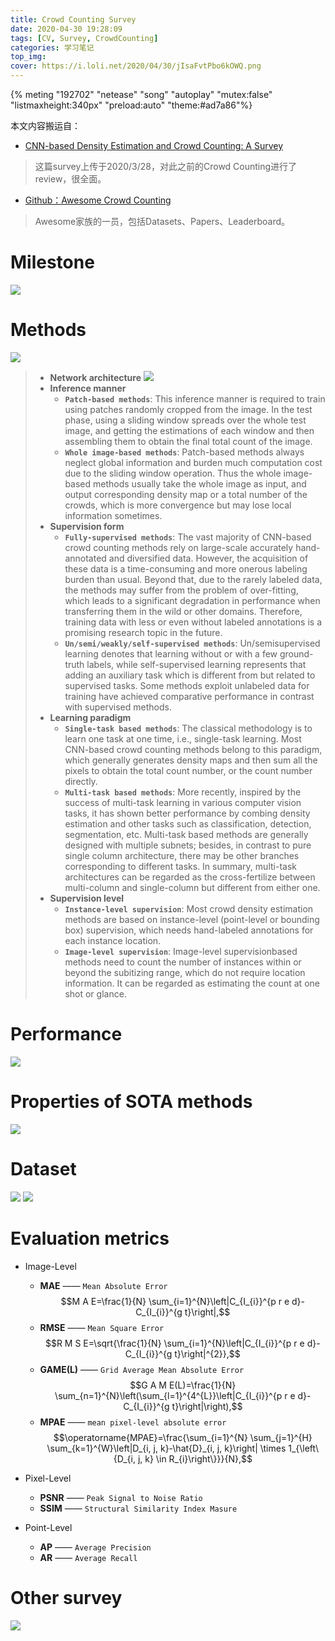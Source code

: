 ```yaml
---
title: Crowd Counting Survey
date: 2020-04-30 19:28:09
tags: [CV, Survey, CrowdCounting]
categories: 学习笔记
top_img:
cover: https://i.loli.net/2020/04/30/jIsaFvtPbo6kOWQ.png
---
```


{% meting "192702" "netease" "song" "autoplay" "mutex:false" "listmaxheight:340px" "preload:auto" "theme:#ad7a86"%}

本文内容搬运自： 
- [CNN-based Density Estimation and Crowd Counting: A Survey](https://arxiv.org/pdf/2003.12783.pdf)
> 这篇survey上传于2020/3/28，对此之前的Crowd Counting进行了review，很全面。
- [Github：Awesome Crowd Counting](https://github.com/gjy3035/Awesome-Crowd-Counting)
> Awesome家族的一员，包括Datasets、Papers、Leaderboard。

# Milestone
![](https://i.loli.net/2020/04/30/ChZi5Jjye9G8R4L.png)

# Methods
![](https://i.loli.net/2020/04/30/IYCHXPBQxmhTpSg.png)

> - **Network architecture**
![](https://i.loli.net/2020/04/30/rBcpxR9sToMtEUD.png)
> - **Inference manner**
> 	- **`Patch-based methods`**: This inference manner is required to train using patches randomly cropped from the image. In the test phase, using a sliding window spreads over the whole test image, and getting the estimations of each window and then assembling them to obtain the final total count of the image.
> 	- **`Whole image-based methods`**: Patch-based methods always neglect global information and burden much computation cost due to the sliding window operation. Thus the whole image-based methods usually take the whole image as input, and output corresponding density map or a total number of the crowds, which is more convergence but may lose local information sometimes.
> - **Supervision form**
> 	- **`Fully-supervised methods`**: The vast majority of CNN-based crowd counting methods rely on large-scale accurately hand-annotated and diversified data. However, the acquisition of these data is a time-consuming and more onerous labeling burden than usual. Beyond that, due to the rarely labeled data, the methods may suffer from the problem of over-fitting, which leads to a significant degradation in performance when transferring them in the wild or other domains. Therefore, training data with less or even without labeled annotations is a promising research topic in the future.
> 	- **`Un/semi/weakly/self-supervised methods`**: Un/semisupervised learning denotes that learning without or with a few ground-truth labels, while self-supervised learning represents that adding an auxiliary task which is different from but related to supervised tasks. Some methods exploit unlabeled data for training have achieved comparative performance in contrast with supervised methods.
> - **Learning paradigm**
> 	- **`Single-task based methods`**: The classical methodology is to learn one task at one time, i.e., single-task learning. Most CNN-based crowd counting methods belong to this paradigm, which generally generates density maps and then sum all the pixels to obtain the total count number, or the count number directly.
> 	- **`Multi-task based methods`**: More recently, inspired by the success of multi-task learning in various computer vision tasks, it has shown better performance by combing density estimation and other tasks such as classification, detection, segmentation, etc. Multi-task based methods are generally designed with multiple subnets; besides, in contrast to pure single column architecture, there may be other branches corresponding to different tasks. In summary, multi-task architectures can be regarded as the cross-fertilize between multi-column and single-column but different from either one.
> - **Supervision level**
> 	- **`Instance-level supervision`**: Most crowd density estimation methods are based on instance-level (point-level or bounding box) supervision, which needs hand-labeled annotations for each instance location.
> 	- **`Image-level supervision`**: Image-level supervisionbased methods need to count the number of instances within or beyond the subitizing range, which do not require location information. It can be regarded as estimating the count at one shot or glance.

# Performance
![](https://i.loli.net/2020/04/30/volDKWRyt1MSjTp.png)

# Properties of SOTA methods
![](https://i.loli.net/2020/04/30/Vn9ESjuCrfNays7.png)

# Dataset
![](https://i.loli.net/2020/04/30/oUW1XdOltT54B7R.png)
![](https://i.loli.net/2020/04/30/jIsaFvtPbo6kOWQ.png)

# Evaluation metrics
- Image-Level
	- **MAE** —— `Mean Absolute Error`
	$$M A E=\frac{1}{N} \sum_{i=1}^{N}\left|C_{I_{i}}^{p r e d}-C_{I_{i}}^{g t}\right|,$$
	- **RMSE** —— `Mean Square Error`
	$$R M S E=\sqrt{\frac{1}{N} \sum_{i=1}^{N}\left|C_{I_{i}}^{p r e d}-C_{I_{i}}^{g t}\right|^{2}},$$
	- **GAME(L)** —— `Grid Average Mean Absolute Error`
	$$G A M E(L)=\frac{1}{N} \sum_{n=1}^{N}\left(\sum_{l=1}^{4^{L}}\left|C_{I_{i}}^{p r e d}-C_{I_{i}}^{g t}\right|\right),$$
	- **MPAE** —— `mean pixel-level absolute error`
	$$\operatorname{MPAE}=\frac{\sum_{i=1}^{N} \sum_{j=1}^{H} \sum_{k=1}^{W}\left|D_{i, j, k}-\hat{D}_{i, j, k}\right| \times 1_{\left\{D_{i, j, k} \in R_{i}\right\}}}{N},$$

- Pixel-Level
	- **PSNR** —— `Peak Signal to Noise Ratio`
	- **SSIM** —— `Structural Similarity Index Masure`

- Point-Level
	- **AP** —— `Average Precision`
	- **AR** —— `Average Recall`

# Other survey
![](https://i.loli.net/2020/04/30/Pb2hc81Bo4HOWvN.png)